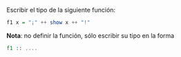 Escribir el tipo de la siguiente función:

```Haskell
f1 x = "¡" ++ show x ++ "!"
```

**Nota**: no definir la función, sólo escribir su tipo en la forma

```Haskell
f1 :: ....
```
